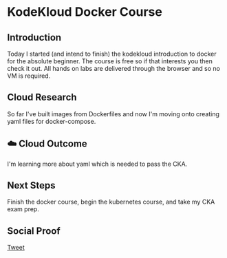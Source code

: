 
# KodeKloud Docker Course

## Introduction

Today I started (and intend to finish) the kodekloud introduction to docker for the absolute beginner. The course is free so if that interests you then check it out. All hands on labs are delivered through the browser and so no VM is required.

## Cloud Research

So far I've built images from Dockerfiles and now I'm moving onto creating yaml files for docker-compose. 

## ☁️ Cloud Outcome

I'm learning more about yaml which is needed to pass the CKA.

## Next Steps

Finish the docker course, begin the kubernetes course, and take my CKA exam prep.

## Social Proof

[Tweet]()